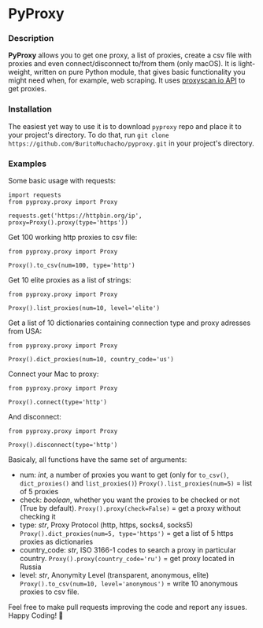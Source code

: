 # PyProxy
### Description
**PyProxy** allows you to get one proxy, a list of proxies, create a csv file with proxies and even connect/disconnect to/from them (only macOS). It is light-weight, written on pure Python module, that gives basic functionality you might need when, for example, web scraping. It uses [proxyscan.io API](https://www.proxyscan.io/api) to get proxies.

### Installation
The easiest yet way to use it is to download `pyproxy` repo and place it to your project's directory. 
To do that, run `git clone https://github.com/BuritoMuchacho/pyproxy.git` in your project's directory.

### Examples
Some basic usage with requests:
```
import requests
from pyproxy.proxy import Proxy

requests.get('https://httpbin.org/ip', proxy=Proxy().proxy(type='https'))
```
Get 100 working http proxies to csv file:
```
from pyproxy.proxy import Proxy

Proxy().to_csv(num=100, type='http')
```
Get 10 elite proxies as a list of strings:
```
from pyproxy.proxy import Proxy

Proxy().list_proxies(num=10, level='elite')
```
Get a list of 10 dictionaries containing connection type and proxy adresses from USA:
```
from pyproxy.proxy import Proxy

Proxy().dict_proxies(num=10, country_code='us')
```
Connect your Mac to proxy:
```
from pyproxy.proxy import Proxy

Proxy().connect(type='http')
```
And disconnect:
```
from pyproxy.proxy import Proxy

Proxy().disconnect(type='http')
```
Basicaly, all functions have the same set of arguments:
* num: *int*, a number of proxies you want to get (only for `to_csv()`, `dict_proxies()` and `list_proxies()`)
`Proxy().list_proxies(num=5)` = list of 5 proxies
* check: *boolean*, whether you want the proxies to be checked or not (True by default).
`Proxy().proxy(check=False)` = get a proxy without checking it
* type: *str*, Proxy Protocol (http, https, socks4, socks5)
`Proxy().dict_proxies(num=5, type='https')` = get a list of 5 https proxies as dictionaries
* country_code: *str*, ISO 3166-1 codes to search a proxy in particular country.
`Proxy().proxy(country_code='ru')` = get proxy located in Russia
* level: *str*, Anonymity Level (transparent, anonymous, elite)
`Proxy().to_csv(num=10, level='anonymous')` = write 10 anonymous proxies to csv file.

Feel free to make pull requests improving the code and report any issues. Happy Coding! 🐍
